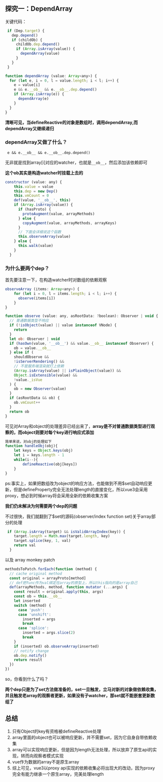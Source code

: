## 探究一：DependArray

关键代码：

```javascript
 if (Dep.target) {
   dep.depend()
   if (childOb) {
     childOb.dep.depend()
     if (Array.isArray(value)) {
       dependArray(value)
     }
   }
 }

```

```javascript
function dependArray (value: Array<any>) {
  for (let e, i = 0, l = value.length; i < l; i++) {
    e = value[i]
    e && e.__ob__ && e.__ob__.dep.depend()
    if (Array.isArray(e)) {
      dependArray(e)
    }
  }
}
```

**清晰可见，当defineReactive的对象是数组时，调用dependArray,而dependArray又继续递归**



### dependArray又做了什么？

```
 e && e.__ob__ && e.__ob__.dep.depend()
```

无非就是找到array[i]对应的watcher，也就是```__ob__```，然后添加该依赖即可

<b>这个ob其实是构造watcher时挂载上去的</b>

```javascript
constructor (value: any) {
    this.value = value
    this.dep = new Dep()
    this.vmCount = 0
    def(value, '__ob__', this)
    if (Array.isArray(value)) {
      if (hasProto) {
        protoAugment(value, arrayMethods)
      } else {
        copyAugment(value, arrayMethods, arrayKeys)
      }
      // 下面会详细说这个函数
      this.observeArray(value)
    } else {
      this.walk(value)
    }
  }
```



### 为什么要两个dep？

首先要注意一下，在构造watcher时对数组的依赖观察

```javascript
observeArray (items: Array<any>) {
    for (let i = 0, l = items.length; i < l; i++) {
      observe(items[i])
    }
}
```

```javascript
function observe (value: any, asRootData: ?boolean): Observer | void {
  // 普通数据类型不响应
  if (!isObject(value) || value instanceof VNode) {
    return
  }
  let ob: Observer | void
  if (hasOwn(value, '__ob__') && value.__ob__ instanceof Observer) {
    ob = value.__ob__
  } else if (
    shouldObserve &&
    !isServerRendering() &&
    // 不是服务端渲染就打上依赖
    (Array.isArray(value) || isPlainObject(value)) &&
    Object.isExtensible(value) &&
    !value._isVue
  ) {
    ob = new Observer(value)
  }
  if (asRootData && ob) {
    ob.vmCount++
  }
  return ob
}
```

可见对Array和object的处理差异已经出来了，<b>array是不对普通数据类型进行观察的，而object则要对每个key进行响应式添加</b>

```javascript
简单来说，对obj的处理如下
function handleObj(obj){
	let keys = Object.keys(obj)
	let i = keys.length - 1
	while(i--){
		defineReactive(obj[keys])
	}
}
```

ps:事实上，如果把数组改为object的响应方法，也能做到不用$set自动响应更新，但是defineProperty完全无法处理length的直接变化，所以vue3会采用proxy，想必到时候array将会采用全新的依赖收集方案



<b>我们仍未解决为何需要两个dep的问题</b>

不过很快，我们就翻到了$set的源码(observer/index function set)关于array部分的处理

```javascript
 if (Array.isArray(target) && isValidArrayIndex(key)) {
    target.length = Math.max(target.length, key)
    target.splice(key, 1, val)
    return val
  }
```

以及 array monkey patch

```javascript
methodsToPatch.forEach(function (method) {
  // cache original method
  const original = arrayProto[method]
  // def把func作为val绑定在array的原型上，所以this指向的是array自己
  def(arrayMethods, method, function mutator (...args) {
    const result = original.apply(this, args)
    const ob = this.__ob__
    let inserted
    switch (method) {
      case 'push':
      case 'unshift':
        inserted = args
        break
      case 'splice':
        inserted = args.slice(2)
        break
    }
    if (inserted) ob.observeArray(inserted)
    // notify change
    ob.dep.notify()
    return result
  })
})
```

so，你看到什么了吗？

<b>两个dep只是为了set方法做准备的，set一旦触发，立马对新的对象做依赖收集，并且触发老array的观察者更新，如果没有子watcher，那set就不能嵌套更新数组了</b>



## 总结

1. 只有Object的key有资格被defineReactive处理
2. array里面的object也可以被响应更新，并不需要set，因为它自身自带依赖收集
3. array可以实现响应更新，但是因为length无法处理，所以放弃了原生api的实现，转而向观察者模式实现
4. vue作为数据的array不是原生array
5. 综上可见，vue3以proxy api实现的依赖收集必将出现大的改动，因为proxy 完全有能力继承一个原生array，完美处理length







